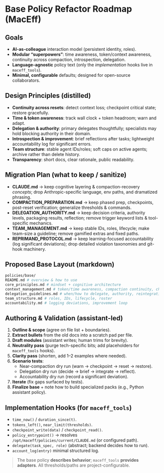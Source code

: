 # Base Policy Refactor Roadmap (MacEff)

## Goals
- **AI-as-colleague** interaction model (persistent identity, roles).
- **Modular “superpowers”**: time awareness, token/context awareness, continuity across compaction, introspection, delegation.
- **Language-agnostic** policy text (only the *implementation* hooks live in `maceff_tools`).
- **Minimal, configurable** defaults; designed for open-source collaborators.

## Design Principles (distilled)
- **Continuity across resets**: detect context loss; checkpoint critical state; restore gracefully.
- **Time & token awareness**: track wall clock + token headroom; warn and adapt.
- **Delegation & authority**: primary delegates thoughtfully; specialists may hold blocking authority in their domain.
- **Introspection & improvement**: brief reflections after tasks; lightweight accountability log for significant errors.
- **Team structure**: stable agent IDs/roles; soft caps on active agents; archive rather than delete history.
- **Transparency**: short docs, clear rationale, public readability.

## Migration Plan (what to keep / sanitize)
- **CLAUDE.md** → keep cognitive layering & compaction-recovery *concepts*; drop Anthropic-specific language, env paths, and dramatized phrasing.
- **COMPACTION_PREPARATION.md** → keep phased prep, checkpoints, post-reset verification; generalize thresholds & commands.
- **DELEGATION_AUTHORITY.md** → keep decision criteria, authority levels, packaging results, reflection; remove trigger keyword lists & tool-specific mechanics.
- **TEAM_MANAGEMENT.md** → keep stable IDs, roles, lifecycle; make team-size a guideline; remove gamified extras and fixed paths.
- **REPRIMAND_PROTOCOL.md** → keep learning-focused accountability (log significant deviations); drop detailed violation taxonomies and git-hook machinery.

## Proposed Base Layout (markdown)
```bash
policies/base/
README.md # overview & how to use
core_principles.md # mindset + cognitive architecture
context_management.md # token/time awareness, compaction continuity, checkpoints
delegation_guidelines.md # when/how to delegate, authority, reintegration, reflection
team_structure.md # roles, IDs, lifecycle, roster
accountability.md # logging deviations, improvement loop
```

## Authoring & Validation (assistant-led)
1. **Outline & scope** (agree on file list + boundaries).
2. **Extract bullets** from the old docs into a scratch pad per file.
3. **Draft modules** (assistant writes; human trims for brevity).
4. **Neutrality pass** (purge tech-specific bits; add placeholders for `maceff_tools` hooks).
5. **Clarity pass** (shorten, add 1–2 examples where needed).
6. **Scenario tests**:
   - Near-compaction dry run (warn → checkpoint → reset → restore).
   - Delegation dry run (decide → brief → integrate → reflect).
   - Accountability dry run (record a significant deviation).
7. **Iterate** (fix gaps surfaced by tests).
8. **Finalize base** + note how to build specialized packs (e.g., Python assistant policy).

## Implementation Hooks (for `maceff_tools`)
- `time_now()` / `duration_since(t)`.
- `tokens_left()`, `near_limit(thresholds)`.
- `checkpoint_write(data)` / `checkpoint_read()`.
- `policy_entrypoint()` → resolves `/opt/maceff/policies/current/CLAUDE.md` (or configured path).
- `delegate(task_spec, role)` (abstract; backend decides how to run).
- `account_log(entry)` minimal structured log.

> The base policy **describes behavior**; `maceff_tools` **provides adapters**. All thresholds/paths are project-configurable.